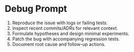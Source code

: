 # Debug Prompt

1. Reproduce the issue with logs or failing tests.
2. Inspect recent commits/ADRs for relevant context.
3. Formulate hypotheses and design minimal experiments.
4. Patch the bug with accompanying regression tests.
5. Document root cause and follow-up actions.
